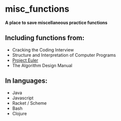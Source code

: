 # misc_functions
**A place to save miscellaneous practice functions**  

## Including functions from:
  * Cracking the Coding Interview
  * Structure and Interpretation of Computer Programs
  * [Project Euler](https://projecteuler.net/archives)
  * The Algorithm Design Manual

## In languages:
  * Java
  * Javascript
  * Racket / Scheme
  * Bash
  * Clojure